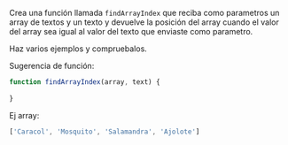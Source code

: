 Crea una función llamada `findArrayIndex` que reciba como parametros un array de textos y un texto y devuelve la 
posición del array cuando el valor del array sea igual al valor del texto que enviaste como parametro.

Haz varios ejemplos y compruebalos.

Sugerencia de función:

```js
function findArrayIndex(array, text) {
    
}
```

Ej array:
````js
['Caracol', 'Mosquito', 'Salamandra', 'Ajolote']
````

